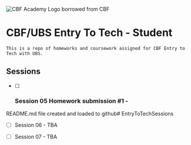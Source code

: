 ![CBF Academy Logo borrowed from CBF](https://res.cloudinary.com/dft0cktie/image/upload/v1687358294/stole_yg42cp.png)
# CBF/UBS Entry To Tech - Student

```This is a repo of homeworks and coursework assigned for CBF Entry to Tech with UBS.```

## Sessions


- [ ] ### Session 05 Homework submission #1 - 
README.md file created and loaded to github# EntryToTechSessions

- [ ] Session 06 - TBA

- [ ] Session 07 - TBA

